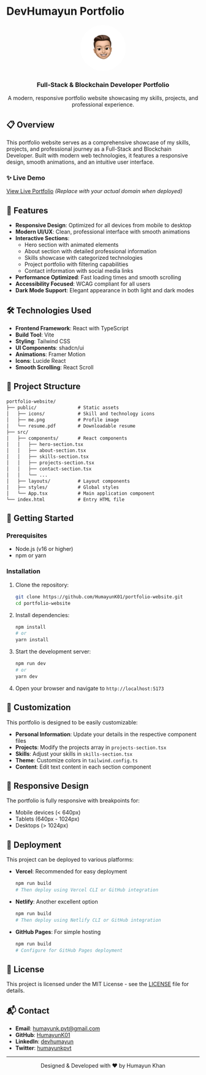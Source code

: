 # DevHumayun Portfolio

<div align="center">
  <img src="public/me.png" alt="DevHumayun Logo" width="120" height="120" style="border-radius: 50%;">
  <h3 align="center">Full-Stack & Blockchain Developer Portfolio</h3>
  <p align="center">
    A modern, responsive portfolio website showcasing my skills, projects, and professional experience.
  </p>
</div>

## 📋 Overview

This portfolio website serves as a comprehensive showcase of my skills, projects, and professional journey as a Full-Stack and Blockchain Developer. Built with modern web technologies, it features a responsive design, smooth animations, and an intuitive user interface.

### ✨ Live Demo

[View Live Portfolio](https://devhumayun.com) *(Replace with your actual domain when deployed)*

## 🚀 Features

- **Responsive Design**: Optimized for all devices from mobile to desktop
- **Modern UI/UX**: Clean, professional interface with smooth animations
- **Interactive Sections**:
  - Hero section with animated elements
  - About section with detailed professional information
  - Skills showcase with categorized technologies
  - Project portfolio with filtering capabilities
  - Contact information with social media links
- **Performance Optimized**: Fast loading times and smooth scrolling
- **Accessibility Focused**: WCAG compliant for all users
- **Dark Mode Support**: Elegant appearance in both light and dark modes

## 🛠️ Technologies Used

- **Frontend Framework**: React with TypeScript
- **Build Tool**: Vite
- **Styling**: Tailwind CSS
- **UI Components**: shadcn/ui
- **Animations**: Framer Motion
- **Icons**: Lucide React
- **Smooth Scrolling**: React Scroll

## 🧰 Project Structure

```
portfolio-website/
├── public/               # Static assets
│   ├── icons/            # Skill and technology icons
│   ├── me.png            # Profile image
│   └── resume.pdf        # Downloadable resume
├── src/
│   ├── components/       # React components
│   │   ├── hero-section.tsx
│   │   ├── about-section.tsx
│   │   ├── skills-section.tsx
│   │   ├── projects-section.tsx
│   │   ├── contact-section.tsx
│   │   └── ...
│   ├── layouts/          # Layout components
│   ├── styles/           # Global styles
│   └── App.tsx           # Main application component
└── index.html            # Entry HTML file
```

## 🚦 Getting Started

### Prerequisites

- Node.js (v16 or higher)
- npm or yarn

### Installation

1. Clone the repository:
   ```bash
   git clone https://github.com/HumayunK01/portfolio-website.git
   cd portfolio-website
   ```

2. Install dependencies:
   ```bash
   npm install
   # or
   yarn install
   ```

3. Start the development server:
   ```bash
   npm run dev
   # or
   yarn dev
   ```

4. Open your browser and navigate to `http://localhost:5173`

## 🔧 Customization

This portfolio is designed to be easily customizable:

- **Personal Information**: Update your details in the respective component files
- **Projects**: Modify the projects array in `projects-section.tsx`
- **Skills**: Adjust your skills in `skills-section.tsx`
- **Theme**: Customize colors in `tailwind.config.ts`
- **Content**: Edit text content in each section component

## 📱 Responsive Design

The portfolio is fully responsive with breakpoints for:
- Mobile devices (< 640px)
- Tablets (640px - 1024px)
- Desktops (> 1024px)

## 🚢 Deployment

This project can be deployed to various platforms:

- **Vercel**: Recommended for easy deployment
  ```bash
  npm run build
  # Then deploy using Vercel CLI or GitHub integration
  ```

- **Netlify**: Another excellent option
  ```bash
  npm run build
  # Then deploy using Netlify CLI or GitHub integration
  ```

- **GitHub Pages**: For simple hosting
  ```bash
  npm run build
  # Configure for GitHub Pages deployment
  ```

## 📄 License

This project is licensed under the MIT License - see the [LICENSE](LICENSE) file for details.

## 📬 Contact

- **Email**: humayunk.pvt@gmail.com
- **GitHub**: [HumayunK01](https://github.com/HumayunK01)
- **LinkedIn**: [devhumayun](https://www.linkedin.com/in/devhumayun/)
- **Twitter**: [humayunkpvt](https://x.com/humayunkpvt)

---

<div align="center">
  <p>Designed & Developed with ❤️ by Humayun Khan</p>
</div>
